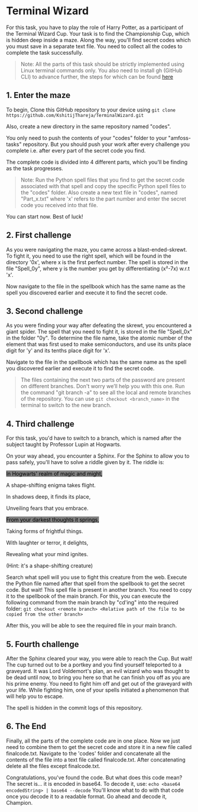 # Terminal Wizard

For this task, you have to play the role of Harry Potter, as a participant of the Terminal Wizard Cup. Your task is to find the Championship Cup, which is hidden deep inside a maze. Along the way, you'll find secret codes which you must save in a separate text file. You need to collect all the codes to complete the task successfully.

> Note: All the parts of this task should be strictly implemented using Linux terminal commands only. You also need to install gh (GitHub CLI) to advance further, the steps for which can be found [here](Steps.md)

## 1. Enter the maze

To begin, Clone this GitHub repository to your device using
```git clone https://github.com/KshitijThareja/TerminalWizard.git```

Also, create a new directory in the same repository named "codes".

You only need to push the contents of your "codes" folder to your "amfoss-tasks" repository. But you should push your work after every challenge you complete i.e. after every part of the secret code you find.

The complete code is divided into 4 different parts, which you'll be finding as the task progresses.

> Note: Run the Python spell files that you find to get the secret code associated with that spell and copy the specific Python spell files to the "codes" folder. Also create a new text file in "codes", named "Part_x.txt" where 'x' refers to the part number and enter the secret code you received into that file.

You can start now. Best of luck!

## 2. First challenge

As you were navigating the maze, you came across a blast-ended-skrewt. To fight it, you need to use the right spell, which will be found in the directory '0x', where x is the first perfect number. The spell is stored in the file "Spell_0y", where y is the number you get by differentiating (x²-7x) w.r.t 'x'.

Now navigate to the file in the spellbook which has the same name as the spell you discovered earlier and execute it to find the secret code.

## 3. Second challenge

As you were finding your way after defeating the skrewt, you encountered a giant spider. The spell that you need to fight it, is stored in the file "Spell_0x" in the folder "0y". To determine the file name, take the atomic number of the element that was first used to make semiconductors, and use its units place digit for 'y' and its tenths place digit for 'x'.

Navigate to the file in the spellbook which has the same name as the spell you discovered earlier and execute it to find the secret code.

> The files containing the next two parts of the password are present on different branches. Don't worry we’ll help you with this one. Run the command "git branch -a" to see all the local and remote branches of the repository. You can use `git checkout <branch_name>` in the terminal to switch to the new branch.

## 4. Third challenge
For this task, you'd have to switch to a branch, which is named after the subject taught by Professor Lupin at Hogwarts.

On your way ahead, you encounter a Sphinx. For the Sphinx to allow you to pass safely, you'll have to solve a riddle given by it. The riddle is:

<mark style="background-color: grey">In Hogwarts' realm of magic and might,

A shape-shifting enigma takes flight.

In shadows deep, it finds its place,

Unveiling fears that you embrace.</mark>

<mark style="background-color: grey">From your darkest thoughts it springs,

Taking forms of frightful things.

With laughter or terror, it delights,

Revealing what your mind ignites.</mark>

(Hint: it's a shape-shifting creature)

Search what spell will you use to fight this creature from the web. Execute the Python file named after that spell from the spellbook to get the secret code. But wait! This spell file is present in another branch. You need to copy it to the spellbook of the main branch. For this, you can execute the following command from the main branch by "cd'ing" into the required folder:
``` git checkout <remote branch> <Relative path of the file to be copied from the other branch> ```

After this, you will be able to see the required file in your main branch.

## 5. Fourth challenge

After the Sphinx cleared your way, you were able to reach the Cup. But wait! The cup turned out to be a portkey and you find yourself teleported to a graveyard. It was Lord Voldemort's plan, an evil wizard who was thought to be dead until now, to bring you here so that he can finish you off as you are his prime enemy. You need to fight him off and get out of the graveyard with your life. While fighting him, one of your spells initiated a phenomenon that will help you to escape.

The spell is hidden in the commit logs of this repository. 

## 6. The End
Finally, all the parts of the complete code are in one place. Now we just need to combine them to get the secret code and store it in a new file called finalcode.txt. Navigate to the 'codes' folder and concatenate all the contents of the file into a text file called finalcode.txt. After concatenating delete all the files except finalcode.txt.

Congratulations, you've found the code. But what does this code mean?    The secret is... it is encoded in base64. To decode it, use:
``` echo <base64 encodedString> | base64 --decode ```
You'll know what to do with that code once you decode it to a readable format. Go ahead and decode it, Champion. 
